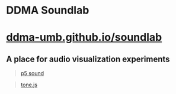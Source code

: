 # DDMA Soundlab
# [ddma-umb.github.io/soundlab](https://ddma-umb.github.io/soundlab)
## A place for audio visualization experiments

> [p5 sound](https://p5js.org/reference/#/libraries/p5.sound)

> [tone.js](https://tonejs.github.io/)

> 
